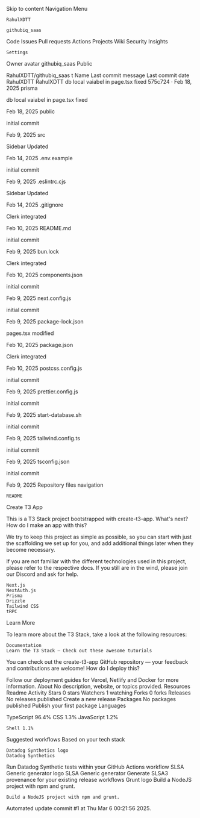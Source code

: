 Skip to content
Navigation Menu

    RahulXDTT

    githubiq_saas

Code
Issues
Pull requests
Actions
Projects
Wiki
Security
Insights

    Settings

Owner avatar
githubiq_saas
Public

RahulXDTT/githubiq_saas
t
Name	Last commit message
	Last commit date
RahulXDTT
RahulXDTT
db local vaiabel in page.tsx fixed
575c724
 · 
Feb 18, 2025
prisma
    
db local vaiabel in page.tsx fixed
    
Feb 18, 2025
public
    
initial commit
    
Feb 9, 2025
src
    
Sidebar Updated
    
Feb 14, 2025
.env.example
    
initial commit
    
Feb 9, 2025
.eslintrc.cjs
    
Sidebar Updated
    
Feb 14, 2025
.gitignore
    
Clerk integrated
    
Feb 10, 2025
README.md
    
initial commit
    
Feb 9, 2025
bun.lock
    
Clerk integrated
    
Feb 10, 2025
components.json
    
initial commit
    
Feb 9, 2025
next.config.js
    
initial commit
    
Feb 9, 2025
package-lock.json
    
pages.tsx modified
    
Feb 10, 2025
package.json
    
Clerk integrated
    
Feb 10, 2025
postcss.config.js
    
initial commit
    
Feb 9, 2025
prettier.config.js
    
initial commit
    
Feb 9, 2025
start-database.sh
    
initial commit
    
Feb 9, 2025
tailwind.config.ts
    
initial commit
    
Feb 9, 2025
tsconfig.json
    
initial commit
    
Feb 9, 2025
Repository files navigation

    README

Create T3 App

This is a T3 Stack project bootstrapped with create-t3-app.
What's next? How do I make an app with this?

We try to keep this project as simple as possible, so you can start with just the scaffolding we set up for you, and add additional things later when they become necessary.

If you are not familiar with the different technologies used in this project, please refer to the respective docs. If you still are in the wind, please join our Discord and ask for help.

    Next.js
    NextAuth.js
    Prisma
    Drizzle
    Tailwind CSS
    tRPC

Learn More

To learn more about the T3 Stack, take a look at the following resources:

    Documentation
    Learn the T3 Stack — Check out these awesome tutorials

You can check out the create-t3-app GitHub repository — your feedback and contributions are welcome!
How do I deploy this?

Follow our deployment guides for Vercel, Netlify and Docker for more information.
About
No description, website, or topics provided.
Resources
Readme
Activity
Stars
0 stars
Watchers
1 watching
Forks
0 forks
Releases
No releases published
Create a new release
Packages
No packages published
Publish your first package
Languages

TypeScript 96.4%
CSS 1.3%
JavaScript 1.2%

    Shell 1.1% 

Suggested workflows
Based on your tech stack

    Datadog Synthetics logo
    Datadog Synthetics

Run Datadog Synthetic tests within your GitHub Actions workflow
SLSA Generic generator logo
SLSA Generic generator
Generate SLSA3 provenance for your existing release workflows
Grunt logo
Build a NodeJS project with npm and grunt.

    Build a NodeJS project with npm and grunt.


Automated update commit #1 at Thu Mar  6 00:21:56 2025.